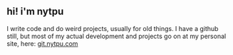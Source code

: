 ## hi! i'm nytpu

I write code and do weird projects, usually for old things. I have a github
still, but most of my actual development and projects go on at my personal site,
here: [git.nytpu.com](https://git.nytpu.com/)

